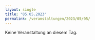 ```yaml
---
layout: single
title: "05.05.2023"
permalink: /veranstaltungen/2023/05/05/
---
```


Keine Veranstaltung an diesem Tag.
